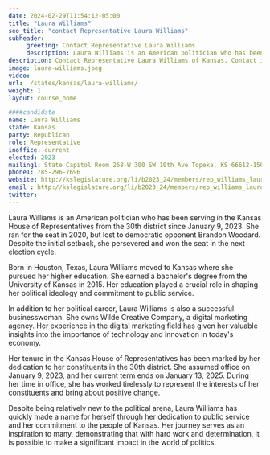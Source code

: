 ```yaml
---
date: 2024-02-29T11:54:12-05:00
title: "Laura Williams"
seo_title: "contact Representative Laura Williams"
subheader:
     greeting: Contact Representative Laura Williams
     description: Laura Williams is an American politician who has been serving in the Kansas House of Representatives from the 30th district since January 9, 2023. She ran for the seat in 2020, but lost to democratic opponent Brandon Woodard.
description: Contact Representative Laura Williams of Kansas. Contact information for Laura Williams includes email address, phone number, and mailing address.
image: laura-williams.jpeg
video:
url:  /states/kansas/laura-williams/
weight: 1
layout: course_home

####candidate
name: Laura Williams
state: Kansas
party: Republican
role: Representative
inoffice: current
elected: 2023
mailing1: State Capitol Room 268-W 300 SW 10th Ave Topeka, KS 66612-1504
phone1: 785-296-7696
website: http://kslegislature.org/li/b2023_24/members/rep_williams_laura_1/
email : http://kslegislature.org/li/b2023_24/members/rep_williams_laura_1/
twitter:
---
```


Laura Williams is an American politician who has been serving in the Kansas House of Representatives from the 30th district since January 9, 2023. She ran for the seat in 2020, but lost to democratic opponent Brandon Woodard. Despite the initial setback, she persevered and won the seat in the next election cycle.

Born in Houston, Texas, Laura Williams moved to Kansas where she pursued her higher education. She earned a bachelor's degree from the University of Kansas in 2015. Her education played a crucial role in shaping her political ideology and commitment to public service.

In addition to her political career, Laura Williams is also a successful businesswoman. She owns Wilde Creative Company, a digital marketing agency. Her experience in the digital marketing field has given her valuable insights into the importance of technology and innovation in today's economy.

Her tenure in the Kansas House of Representatives has been marked by her dedication to her constituents in the 30th district. She assumed office on January 9, 2023, and her current term ends on January 13, 2025. During her time in office, she has worked tirelessly to represent the interests of her constituents and bring about positive change.

Despite being relatively new to the political arena, Laura Williams has quickly made a name for herself through her dedication to public service and her commitment to the people of Kansas. Her journey serves as an inspiration to many, demonstrating that with hard work and determination, it is possible to make a significant impact in the world of politics.
